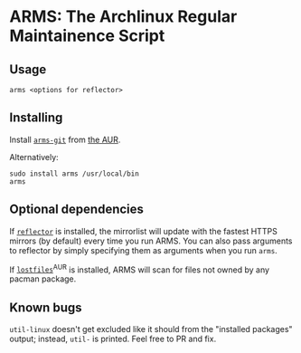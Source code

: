 # ARMS: The Archlinux Regular Maintainence Script

## Usage

    arms <options for reflector>

## Installing

Install [`arms-git`](https://aur4.archlinux.org/packages/arms-git/) from [the AUR](https://wiki.archlinux.org/index.php/Arch_User_Repository).

Alternatively:

    sudo install arms /usr/local/bin
    arms

## Optional dependencies

If [`reflector`](https://www.archlinux.org/packages/community/any/reflector/) is installed, the mirrorlist will update with the fastest HTTPS mirrors (by default) every time you run ARMS. You can also pass arguments to reflector by simply specifying them as arguments when you run `arms`.

If [`lostfiles`](https://aur4.archlinux.org/packages/lostfiles/)<sup>AUR</sup> is installed, ARMS will scan for files not owned by any pacman package.

## Known bugs

`util-linux` doesn't get excluded like it should from the "installed packages" output; instead, `util-` is printed. Feel free to PR and fix.

